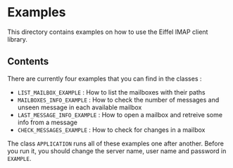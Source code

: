 # Examples

This directory contains examples on how to use the Eiffel IMAP client library.

## Contents

There are currently four examples that you can find in the classes :
* `LIST_MAILBOX_EXAMPLE` : How to list the mailboxes with their paths
* `MAILBOXES_INFO_EXAMPLE` : How to check the number of messages and unseen message in each available mailbox
* `LAST_MESSAGE_INFO_EXAMPLE` : How to open a mailbox and retreive some info from a message
* `CHECK_MESSAGES_EXAMPLE` : How to check for changes in a mailbox

The class `APPLICATION` runs all of these examples one after another. Before you run it, you should change the server name, user name and password in `EXAMPLE`.